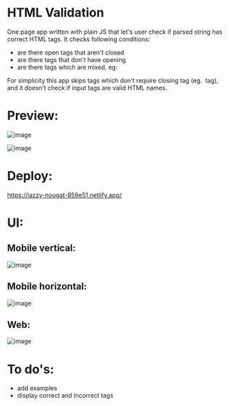 # HTML Validation 

One page app written with plain JS that let's user check if parsed string has correct HTML tags.
It checks following conditions:

- are there open tags that aren't closed
- are there tags that don't have opening
- are there tags which are mixed, eg: <p><strong></p></strong>

For simplicity this app skips tags which don't require closing tag (eg. <img> tag), and it doesn't check if input tags are valid HTML names.

# Preview:

![image](https://user-images.githubusercontent.com/100487510/168462213-24f94f2c-e57d-4ba7-a373-20f3ca223096.png)

![image](https://user-images.githubusercontent.com/100487510/168462224-00d825d1-60ef-4d6f-a813-2a8e7031f2ea.png)

# Deploy:

https://jazzy-nougat-859e51.netlify.app/

# UI:


## Mobile vertical:

![image](https://user-images.githubusercontent.com/100487510/168462147-550e6169-6bae-4eb5-bf57-3c68771e5c6e.png)

## Mobile horizontal:

![image](https://user-images.githubusercontent.com/100487510/168462169-81ffe889-e468-442c-aaf2-d963076a06f2.png)


## Web:

![image](https://user-images.githubusercontent.com/100487510/168462177-06dee4c6-1341-4a00-aafd-be4ce0e11297.png)


# To do's:

- add examples
- display correct and incorrect tags


